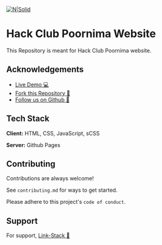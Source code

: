 [![N|Solid](https://media.discordapp.net/attachments/985919897198551140/1027598925357666304/Hack_Club_Poornima_Full.png)](https://hackclubpoornima.github.io/Website)
# Hack Club Poornima Website
This Repository is meant for Hack Club Poornima website.

## Acknowledgements

 - [Live Demo 💻](https://hackclubpoornima.github.io/Website/)
 - [Fork this Repository 🍴](https://github.com/hackclubpoornima/Website/fork)
 - [Follow us on Github 📄](https://github.com/hackclubpoornima)


## Tech Stack

**Client:** HTML, CSS, JavaScript, sCSS

**Server:** Github Pages


## Contributing

Contributions are always welcome!

See `contributing.md` for ways to get started.

Please adhere to this project's `code of conduct`.


## Support

For support, [Link-Stack 📄](https://hackclubpoornima.github.io/linkstack/)
